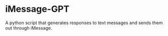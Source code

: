 # iMessage-GPT

A python script that generates responses to text messages and sends them out through iMessage.

